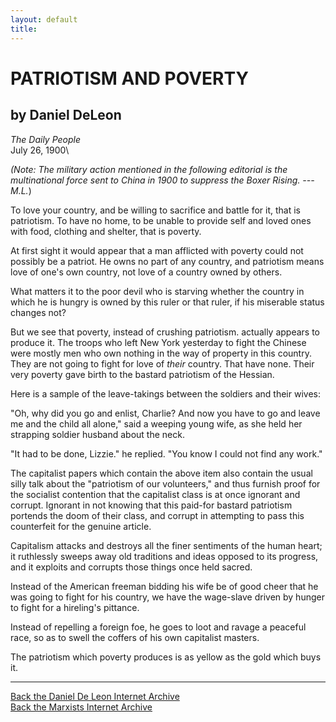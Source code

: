 ```yaml
---
layout: default
title: 
---
```

# PATRIOTISM AND POVERTY

## by Daniel DeLeon

*The Daily People*\
July 26, 1900\

*(Note: The military action mentioned in the following editorial is the
multinational force sent to China in 1900 to suppress the Boxer Rising.
--- M.L.*)

To love your country, and be willing to sacrifice and battle for it,
that is patriotism. To have no home, to be unable to provide self and
loved ones with food, clothing and shelter, that is poverty.

At first sight it would appear that a man afflicted with poverty could
not possibly be a patriot. He owns no part of any country, and
patriotism means love of one's own country, not love of a country owned
by others.

What matters it to the poor devil who is starving whether the country in
which he is hungry is owned by this ruler or that ruler, if his
miserable status changes not?

But we see that poverty, instead of crushing patriotism. actually
appears to produce it. The troops who left New York yesterday to fight
the Chinese were mostly men who own nothing in the way of property in
this country. They are not going to fight for love of *their* country.
That have none. Their very poverty gave birth to the bastard patriotism
of the Hessian.

Here is a sample of the leave-takings between the soldiers and their
wives:

"Oh, why did you go and enlist, Charlie? And now you have to go and
leave me and the child all alone," said a weeping young wife, as she
held her strapping soldier husband about the neck.

"It had to be done, Lizzie." he replied. "You know I could not find any
work."

The capitalist papers which contain the above item also contain the
usual silly talk about the "patriotism of our volunteers," and thus
furnish proof for the socialist contention that the capitalist class is
at once ignorant and corrupt. Ignorant in not knowing that this paid-for
bastard patriotism portends the doom of their class, and corrupt in
attempting to pass this counterfeit for the genuine article.

Capitalism attacks and destroys all the finer sentiments of the human
heart; it ruthlessly sweeps away old traditions and ideas opposed to its
progress, and it exploits and corrupts those things once held sacred.

Instead of the American freeman bidding his wife be of good cheer that
he was going to fight for his country, we have the wage-slave driven by
hunger to fight for a hireling's pittance.

Instead of repelling a foreign foe, he goes to loot and ravage a
peaceful race, so as to swell the coffers of his own capitalist masters.

The patriotism which poverty produces is as yellow as the gold which
buys it.

------------------------------------------------------------------------

[Back the Daniel De Leon Internet Archive](../../index.htm)\
[Back the Marxists Internet Archive](../../../index.htm)
